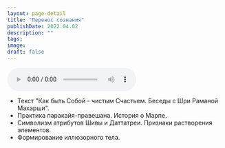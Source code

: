 ```yaml
---
layout: page-detail
title: "Перенос сознания"
publishDate: 2022.04.02
description: ""
tags:
image:
draft: false
---
```


<audio title="2022.04.02 - Перенос сознания.mp3" src="https://filer-api.advayta.org/v1.0/public/files/73787" controls=""></audio>

* Текст "Как быть Собой - чистым Счастьем. Беседы с Шри Раманой Махарши".
* Практика паракайя-правешана. История о Марпе.
* Символизм атрибутов Шивы и Даттатреи. Признаки растворения элементов.
* Формирование иллюзорного тела.

  
